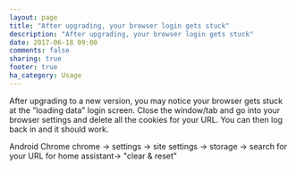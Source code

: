 ```yaml
---
layout: page
title: "After upgrading, your browser login gets stuck"
description: "After upgrading, your browser login gets stuck"
date: 2017-06-18 09:00
comments: false
sharing: true
footer: true
ha_category: Usage
---
```



After upgrading to a new version, you may notice your browser gets stuck at the "loading data" login screen. Close the window/tab and go into your browser settings and delete all the cookies for your URL. You can then log back in and it should work. 

Android Chrome 
chrome -> settings -> site settings -> storage -> search for your URL for home assistant-> "clear & reset"
